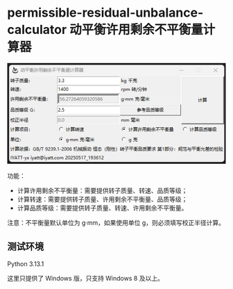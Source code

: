# permissible-residual-unbalance-calculator 动平衡许用剩余不平衡量计算器

![alt text](doc/imgs/image1.png)

功能：  
* 计算许用剩余不平衡量：需要提供转子质量、转速、品质等级；
* 计算转速：需要提供转子质量、许用剩余不平衡量、品质等级；
* 计算品质等级：需要提供转子质量、转速、许用剩余不平衡量。  

注意：不平衡量默认单位为 g·mm，如果使用单位 g，则必须填写校正半径计算。

## 测试环境

Python 3.13.1

这里只提供了 Windows 版，只支持 Windows 8 及以上。